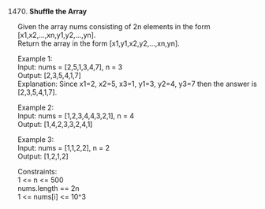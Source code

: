 1470. **Shuffle the Array**

Given the array nums consisting of 2n elements in the form [x1,x2,...,xn,y1,y2,...,yn].<br>
Return the array in the form [x1,y1,x2,y2,...,xn,yn].<br>

Example 1:<br>
Input: nums = [2,5,1,3,4,7], n = 3<br>
Output: [2,3,5,4,1,7] <br>
Explanation: Since x1=2, x2=5, x3=1, y1=3, y2=4, y3=7 then the answer is [2,3,5,4,1,7].<br>

Example 2:<br>
Input: nums = [1,2,3,4,4,3,2,1], n = 4<br>
Output: [1,4,2,3,3,2,4,1]<br>

Example 3:<br>
Input: nums = [1,1,2,2], n = 2<br>
Output: [1,2,1,2]<br>

Constraints:<br>
1 <= n <= 500<br>
nums.length == 2n<br>
1 <= nums[i] <= 10^3
